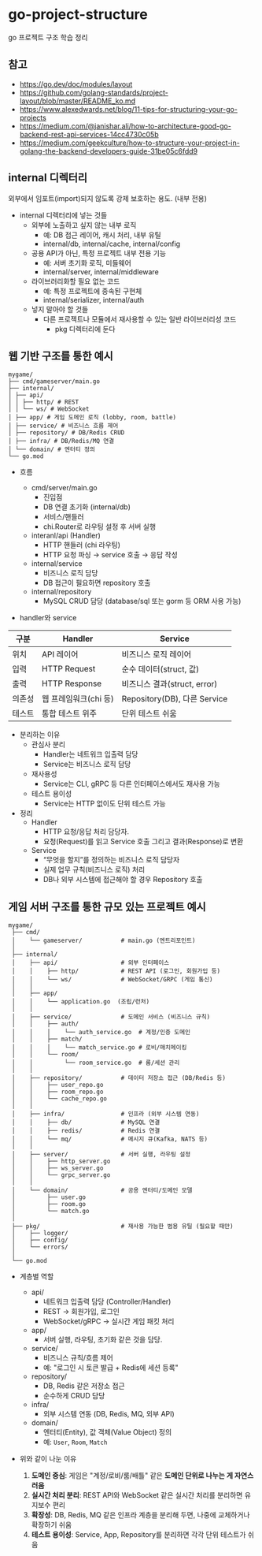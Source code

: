 # go-project-structure
go 프로젝트 구조 학습 정리

## 참고
- https://go.dev/doc/modules/layout
- https://github.com/golang-standards/project-layout/blob/master/README_ko.md
- https://www.alexedwards.net/blog/11-tips-for-structuring-your-go-projects
- https://medium.com/@janishar.ali/how-to-architecture-good-go-backend-rest-api-services-14cc4730c05b
- https://medium.com/geekculture/how-to-structure-your-project-in-golang-the-backend-developers-guide-31be05c6fdd9

## internal 디렉터리
외부에서 임포트(import)되지 않도록 강제 보호하는 용도. (내부 전용)
- internal 디렉터리에 넣는 것들
  - 외부에 노출하고 싶지 않는 내부 로직
    - 예: DB 접근 레이어, 캐시 처리, 내부 유틸
    - internal/db, internal/cache, internal/config
  - 공용 API가 아닌, 특정 프로젝트 내부 전용 기능
    - 예: 서버 초기화 로직, 미들웨어
    - internal/server, internal/middleware
  - 라이브러리화할 필요 없는 코드
    - 예: 특정 프로젝트에 종속된 구현체
    - internal/serializer, internal/auth
  - 넣지 말아야 할 것들
    - 다른 프로젝트나 모듈에서 재사용할 수 있는 일반 라이브러리성 코드
      - pkg 디렉터리에 둔다

## 웹 기반 구조를 통한 예시
```
mygame/
├── cmd/gameserver/main.go
├── internal/
│ ├── api/
│ │ ├── http/ # REST
│ │ └── ws/ # WebSocket
│ ├── app/ # 게임 도메인 로직 (lobby, room, battle)
│ ├── service/ # 비즈니스 흐름 제어
│ ├── repository/ # DB/Redis CRUD
│ ├── infra/ # DB/Redis/MQ 연결
│ └── domain/ # 엔터티 정의
└── go.mod
```

- 흐름
  - cmd/server/main.go
    - 진입점
    - DB 연결 초기화 (internal/db)
    - 서비스/핸들러
    - chi.Router로 라우팅 설정 후 서버 실행
  - interanl/api (Handler)
    - HTTP 핸들러 (chi 라우팅)
    - HTTP 요청 파싱 → service 호출 → 응답 작성
  - internal/service
    - 비즈니스 로직 담당
    - DB 접근이 필요하면 repository 호출
  - internal/repository
    - MySQL CRUD 담당 (database/sql 또는 gorm 등 ORM 사용 가능)


- handler와 service

|구분|Handler|Service|
|---|--------|-------|
|위치|API 레이어|비즈니스 로직 레이어|
|입력|HTTP Request|순수 데이터(struct, 값)|
|출력|HTTP Response|비즈니스 결과(struct, error)|
|의존성|웹 프레임워크(chi 등)|Repository(DB), 다른 Service|
|테스트|통합 테스트 위주|단위 테스트 쉬움|

  - 분리하는 이유
    - 관심사 분리
      - Handler는 네트워크 입출력 담당
      - Service는 비즈니스 로직 담당
    - 재사용성
      - Service는 CLI, gRPC 등 다른 인터페이스에서도 재사용 가능
    - 테스트 용이성
      - Service는 HTTP 없이도 단위 테스트 가능
 - 정리
   - Handler
      - HTTP 요청/응답 처리 담당자.
      - 요청(Request)를 읽고 Service 호출 그리고 결과(Response)로 변환
   - Service
     - “무엇을 할지”를 정의하는 비즈니스 로직 담당자
     - 실제 업무 규칙(비즈니스 로직) 처리
     - DB나 외부 시스템에 접근해야 할 경우 Repository 호출


## 게임 서버 구조를 통한 규모 있는 프로젝트 예시
```
mygame/
 ├── cmd/
 │    └── gameserver/           # main.go (엔트리포인트)
 │
 ├── internal/
 │    ├── api/                  # 외부 인터페이스
 │    │    ├── http/            # REST API (로그인, 회원가입 등)
 │    │    └── ws/              # WebSocket/GRPC (게임 통신)
 │    │
 │    ├── app/                  
 │    │    └── application.go  (조립/런처)
 │    │
 │    ├── service/              # 도메인 서비스 (비즈니스 규칙)
 │    │    ├── auth/
 │    │    │    └── auth_service.go  # 계정/인증 도메인
 │    │    ├── match/
 │    │    │    └── match_service.go # 로비/매치메이킹
 │    │    └── room/
 │    │         └── room_service.go  # 룸/세션 관리
 │    │
 │    ├── repository/           # 데이터 저장소 접근 (DB/Redis 등)
 │    │    ├── user_repo.go
 │    │    ├── room_repo.go
 │    │    └── cache_repo.go
 │    │
 │    ├── infra/                # 인프라 (외부 시스템 연동)
 │    │    ├── db/              # MySQL 연결
 │    │    ├── redis/           # Redis 연결
 │    │    └── mq/              # 메시지 큐(Kafka, NATS 등)
 │    │
 │    ├── server/               # 서버 실행, 라우팅 설정
 │    │    ├── http_server.go
 │    │    ├── ws_server.go
 │    │    └── grpc_server.go
 │    │
 │    └── domain/               # 공용 엔터티/도메인 모델
 │         ├── user.go
 │         ├── room.go
 │         └── match.go
 │
 ├── pkg/                       # 재사용 가능한 범용 유틸 (필요할 때만)
 │    ├── logger/
 │    ├── config/
 │    └── errors/
 │
 └── go.mod
```

- 계층별 역할
    - api/
        - 네트워크 입출력 담당 (Controller/Handler)
        - REST → 회원가입, 로그인
        - WebSocket/gRPC → 실시간 게임 패킷 처리
    - app/
        - 서버 실행, 라우팅, 초기화 같은 것을 담당.
    - service/
        - 비즈니스 규칙/흐름 제어
        - 예: "로그인 시 토큰 발급 + Redis에 세션 등록"
    - repository/
        - DB, Redis 같은 저장소 접근
        - 순수하게 CRUD 담당
    - infra/
        - 외부 시스템 연동 (DB, Redis, MQ, 외부 API)
    - domain/
        - 엔터티(Entity), 값 객체(Value Object) 정의
        - 예: `User`, `Room`, `Match`
     
- 위와 같이 나눈 이유
    1. **도메인 중심**: 게임은 "계정/로비/룸/배틀" 같은 **도메인 단위로 나누는 게 자연스러움**
    2. **실시간 처리 분리**: REST API와 WebSocket 같은 실시간 처리를 분리하면 유지보수 편리
    3. **확장성**: DB, Redis, MQ 같은 인프라 계층을 분리해 두면, 나중에 교체하거나 확장하기 쉬움
    4. **테스트 용이성**: Service, App, Repository를 분리하면 각각 단위 테스트가 쉬움
